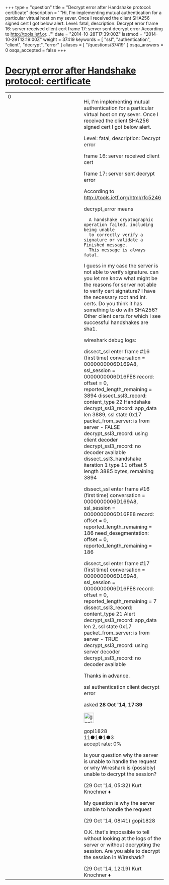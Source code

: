 +++
type = "question"
title = "Decrypt error after Handshake protocol: certificate"
description = '''Hi, I&#x27;m implementing mutual authentication for a particular virtual host on my sever. Once I received the client SHA256 signed cert I got below alert.  Level: fatal, description: Decrypt error frame 16: server received client cert frame 17: server sent decrypt error According to http://tools.ietf.or...'''
date = "2014-10-28T17:39:00Z"
lastmod = "2014-10-29T12:19:00Z"
weight = 37419
keywords = [ "ssl", "authentication", "client", "decrypt", "error" ]
aliases = [ "/questions/37419" ]
osqa_answers = 0
osqa_accepted = false
+++

<div class="headNormal">

# [Decrypt error after Handshake protocol: certificate](/questions/37419/decrypt-error-after-handshake-protocol-certificate)

</div>

<div id="main-body">

<div id="askform">

<table id="question-table" style="width:100%;"><colgroup><col style="width: 50%" /><col style="width: 50%" /></colgroup><tbody><tr class="odd"><td style="width: 30px; vertical-align: top"><div class="vote-buttons"><span id="post-37419-upvote" class="ajax-command post-vote up" rel="nofollow" title="I like this post (click again to cancel)"> </span><div id="post-37419-score" class="post-score" title="current number of votes">0</div><span id="post-37419-downvote" class="ajax-command post-vote down" rel="nofollow" title="I dont like this post (click again to cancel)"> </span> <span id="favorite-mark" class="ajax-command favorite-mark" rel="nofollow" title="mark/unmark this question as favorite (click again to cancel)"> </span><div id="favorite-count" class="favorite-count"></div></div></td><td><div id="item-right"><div class="question-body"><p>Hi, I'm implementing mutual authentication for a particular virtual host on my sever. Once I received the client SHA256 signed cert I got below alert.</p><p>Level: fatal, description: Decrypt error</p><p>frame 16: server received client cert</p><p>frame 17: server sent decrypt error</p><p>According to <a href="http://tools.ietf.org/html/rfc5246">http://tools.ietf.org/html/rfc5246</a></p><p>decrypt_error means</p><pre><code>  A handshake cryptographic operation failed, including being unable
  to correctly verify a signature or validate a Finished message.
  This message is always fatal.</code></pre><p>I guess in my case the server is not able to verify signature. can you let me know what might be the reasons for server not able to verify cert signature? I have the necessary root and int. certs. Do you think it has something to do with SHA256? Other client certs for which I see successful handshakes are sha1.</p><p>wireshark debug logs:</p><p>dissect_ssl enter frame #16 (first time) conversation = 0000000006D169A8, ssl_session = 0000000006D16FE8 record: offset = 0, reported_length_remaining = 3894 dissect_ssl3_record: content_type 22 Handshake decrypt_ssl3_record: app_data len 3889, ssl state 0x17 packet_from_server: is from server - FALSE decrypt_ssl3_record: using client decoder decrypt_ssl3_record: no decoder available dissect_ssl3_handshake iteration 1 type 11 offset 5 length 3885 bytes, remaining 3894</p><p>dissect_ssl enter frame #16 (first time) conversation = 0000000006D169A8, ssl_session = 0000000006D16FE8 record: offset = 0, reported_length_remaining = 186 need_desegmentation: offset = 0, reported_length_remaining = 186</p><p>dissect_ssl enter frame #17 (first time) conversation = 0000000006D169A8, ssl_session = 0000000006D16FE8 record: offset = 0, reported_length_remaining = 7 dissect_ssl3_record: content_type 21 Alert decrypt_ssl3_record: app_data len 2, ssl state 0x17 packet_from_server: is from server - TRUE decrypt_ssl3_record: using server decoder decrypt_ssl3_record: no decoder available</p><p>Thanks in advance.</p></div><div id="question-tags" class="tags-container tags"><span class="post-tag tag-link-ssl" rel="tag" title="see questions tagged &#39;ssl&#39;">ssl</span> <span class="post-tag tag-link-authentication" rel="tag" title="see questions tagged &#39;authentication&#39;">authentication</span> <span class="post-tag tag-link-client" rel="tag" title="see questions tagged &#39;client&#39;">client</span> <span class="post-tag tag-link-decrypt" rel="tag" title="see questions tagged &#39;decrypt&#39;">decrypt</span> <span class="post-tag tag-link-error" rel="tag" title="see questions tagged &#39;error&#39;">error</span></div><div id="question-controls" class="post-controls"></div><div class="post-update-info-container"><div class="post-update-info post-update-info-user"><p>asked <strong>28 Oct '14, 17:39</strong></p><img src="https://secure.gravatar.com/avatar/bb70f80627326b82596e15280925b820?s=32&amp;d=identicon&amp;r=g" class="gravatar" width="32" height="32" alt="gopi1828&#39;s gravatar image" /><p><span>gopi1828</span><br />
<span class="score" title="11 reputation points">11</span><span title="1 badges"><span class="badge1">●</span><span class="badgecount">1</span></span><span title="1 badges"><span class="silver">●</span><span class="badgecount">1</span></span><span title="3 badges"><span class="bronze">●</span><span class="badgecount">3</span></span><br />
<span class="accept_rate" title="Rate of the user&#39;s accepted answers">accept rate:</span> <span title="gopi1828 has no accepted answers">0%</span></p></div></div><div id="comments-container-37419" class="comments-container"><span id="37432"></span><div id="comment-37432" class="comment"><div id="post-37432-score" class="comment-score"></div><div class="comment-text"><p>Is your question why the server is unable to handle the request or why Wireshark is (possibly) unable to decrypt the session?</p></div><div id="comment-37432-info" class="comment-info"><span class="comment-age">(29 Oct '14, 05:32)</span> <span class="comment-user userinfo">Kurt Knochner ♦</span></div></div><span id="37442"></span><div id="comment-37442" class="comment"><div id="post-37442-score" class="comment-score"></div><div class="comment-text"><p>My question is why the server unable to handle the request</p></div><div id="comment-37442-info" class="comment-info"><span class="comment-age">(29 Oct '14, 08:41)</span> <span class="comment-user userinfo">gopi1828</span></div></div><span id="37443"></span><div id="comment-37443" class="comment"><div id="post-37443-score" class="comment-score"></div><div class="comment-text"><p>O.K. that's impossible to tell without looking at the logs of the server or without decrypting the session. Are you able to decrypt the session in Wireshark?</p></div><div id="comment-37443-info" class="comment-info"><span class="comment-age">(29 Oct '14, 12:19)</span> <span class="comment-user userinfo">Kurt Knochner ♦</span></div></div></div><div id="comment-tools-37419" class="comment-tools"></div><div class="clear"></div><div id="comment-37419-form-container" class="comment-form-container"></div><div class="clear"></div></div></td></tr></tbody></table>

</div>

</div>

